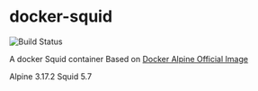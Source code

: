 # docker-squid

![Build Status](https://drone.ch1.ninja/api/badges/Ch1ch1/docker-squid/status.svg)

A docker Squid container Based on [Docker Alpine Official Image](https://hub.docker.com/_/alpine)

Alpine 3.17.2
Squid 5.7
